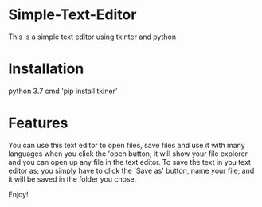 # Simple-Text-Editor
This is a simple text editor using tkinter and python


# Installation
python 3.7
cmd 'pip install tkiner'

# Features
You can use this text editor to open files, save files and use it with many languages
when you click the 'open button; it will show your file explorer and you can open up any file in the text editor.
To save the text in you text editor as; you simply have to click the 'Save as' button, name your file; and it will be saved in the folder you chose.


Enjoy!
